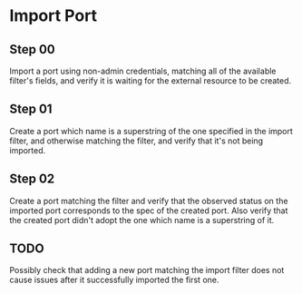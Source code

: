 # Import Port

## Step 00

Import a port using non-admin credentials, matching all of the available filter's fields, and verify it is waiting for the external resource to be created.

## Step 01

Create a port which name is a superstring of the one specified in the import filter, and otherwise matching the filter, and verify that it's not being imported.

## Step 02

Create a port matching the filter and verify that the observed status on the imported port corresponds to the spec of the created port.
Also verify that the created port didn't adopt the one which name is a superstring of it.

## TODO

Possibly check that adding a new port matching the import filter does not cause issues after it successfully imported the first one.
